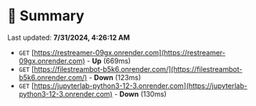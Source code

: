 # 📖 Summary
Last updated: **7/31/2024, 4:26:12 AM**

- `GET` [https://restreamer-09gx.onrender.com](https://restreamer-09gx.onrender.com) - **Up** (669ms)
- `GET` [https://filestreambot-b5k6.onrender.com/](https://filestreambot-b5k6.onrender.com/) - **Down** (123ms)
- `GET` [https://jupyterlab-python3-12-3.onrender.com](https://jupyterlab-python3-12-3.onrender.com) - **Down** (130ms)
